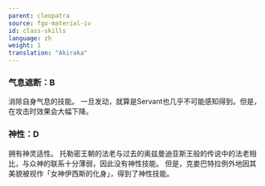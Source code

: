 ```yaml
---
parent: cleopatra
source: fgo-material-iv
id: class-skills
language: zh
weight: 1
translation: "Akiraka"
---
```


### 气息遮断：B

消除自身气息的技能。
一旦发动，就算是Servant也几乎不可能感知得到。但是，在攻击时效果会大幅下降。

### 神性：D

拥有神灵适性。
托勒密王朝的法老与过去的奥兹曼迪亚斯王般的传说中的法老相比，与众神的联系十分薄弱，因此没有神性技能。
但是，克娄巴特拉例外地因其美貌被视作「女神伊西斯的化身」，得到了神性技能。
